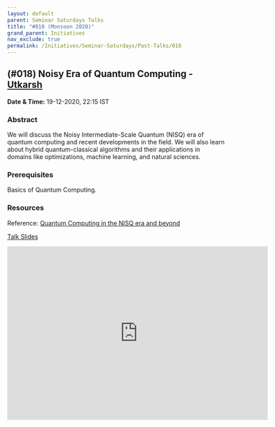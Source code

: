 ```yaml
---
layout: default
parent: Seminar Saturdays Talks
title: "#018 (Monsoon 2020)"
grand_parent: Initiatives
nav_exclude: true
permalink: /Initiatives/Seminar-Saturdays/Past-Talks/018
---
```


(#018) **Noisy Era of Quantum Computing** - [Utkarsh](https://obliviateandsurrender.github.io/)
---------------

**Date & Time:** 19-12-2020, 22:15 IST

### Abstract
We will discuss the Noisy Intermediate-Scale Quantum (NISQ) era of quantum computing and recent developments in the field. We will also learn about hybrid quantum-classical algorithms and their applications in domains like optimizations, machine learning, and natural sciences.

### Prerequisites
Basics of Quantum Computing.

### Resources
Reference: [Quantum Computing in the NISQ era and beyond](https://arxiv.org/pdf/1801.00862.pdf)

[Talk Slides](slides_018.pdf)

<iframe width="600" height="400" src="https://www.youtube.com/embed/iM3ZCt0vwNM" frameborder="0" allow="accelerometer; autoplay; clipboard-write; encrypted-media; gyroscope; picture-in-picture" allowfullscreen></iframe>
